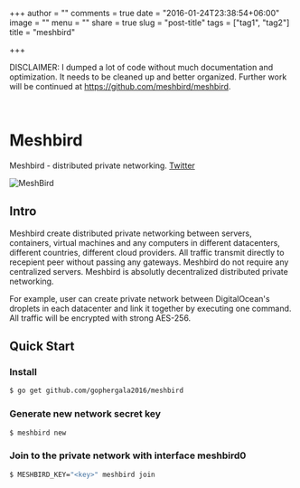 +++
author = ""
comments = true
date = "2016-01-24T23:38:54+06:00"
image = ""
menu = ""
share = true
slug = "post-title"
tags = ["tag1", "tag2"]
title = "meshbird"

+++


DISCLAIMER: I dumped a lot of code without much documentation and optimization.
It needs to be cleaned up and better organized. Further work will be continued at
https://github.com/meshbird/meshbird.

<br>

# Meshbird

Meshbird - distributed private networking. [Twitter](https://twitter.com/meshbird)


![MeshBird](https://avatars1.githubusercontent.com/u/16837838?v=3&s=600)

## Intro

Meshbird create distributed private networking between servers, containers, virtual machines and any computers in different datacenters, different countries, different cloud providers. All traffic transmit directly to recepient peer without passing any gateways. Meshbird do not require any centralized servers. Meshbird is absolutly decentralized distributed private networking.

For example, user can create private network between DigitalOcean's droplets in each datacenter and link it together by executing one command. All traffic will be encrypted with strong AES-256.

## Quick Start

### Install

```bash
$ go get github.com/gophergala2016/meshbird
````

### Generate new network secret key

```bash
$ meshbird new
```

### Join to the private network with interface meshbird0

```bash
$ MESHBIRD_KEY="<key>" meshbird join
```
